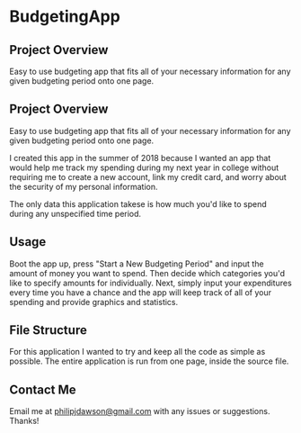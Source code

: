 # BudgetingApp

## Project Overview

Easy to use budgeting app that fits all of your necessary information for any given budgeting period onto one page.

## Project Overview

Easy to use budgeting app that fits all of your necessary information for any given budgeting period onto one page.

I created this app in the summer of 2018 because I wanted an app that would help me track my spending during my next year in college without requiring me to create a new account, link my credit card, and worry about the security of my personal information.

The only data this application takese is how much you'd like to spend during any unspecified time period.

## Usage

Boot the app up, press "Start a New Budgeting Period" and input the amount of money you want to spend. Then
decide which categories you'd like to specify amounts for individually. Next, simply input your expenditures
every time you have a chance and the app will keep track of all of your spending and provide graphics and statistics.

## File Structure

For this application I wanted to try and keep all the code as simple as possible. The entire application is run from one page, inside the source file.

## Contact Me

Email me at philipjdawson@gmail.com with any issues or suggestions. Thanks!
